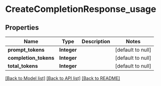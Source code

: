 # CreateCompletionResponse_usage
## Properties

| Name | Type | Description | Notes |
|------------ | ------------- | ------------- | -------------|
| **prompt\_tokens** | **Integer** |  | [default to null] |
| **completion\_tokens** | **Integer** |  | [default to null] |
| **total\_tokens** | **Integer** |  | [default to null] |

[[Back to Model list]](../README.md#documentation-for-models) [[Back to API list]](../README.md#documentation-for-api-endpoints) [[Back to README]](../README.md)

